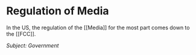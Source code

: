 # Regulation of Media
In the US, the regulation of the [[Media]] for the most part comes down to the [[FCC]].

*Subject: Government*